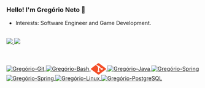 ### Hello! I'm Gregório Neto 👋

- Interests: Software Engineer and Game Development.
          
<br>

<div>
  <a href="https://github.com/igregorioneto">
  <img height="180em" src="https://github-readme-stats.vercel.app/api?username=igregorioneto&show_icons=true&theme=highcontrast,&include_all_commits=true&count_private=true"/>
  <img height="180em" src="https://github-readme-stats.vercel.app/api/top-langs/?username=igregorioneto&layout=compact"/>
    </div>

##
<div style="display: inline_block"><br>
          <img align="center" alt="Gregório-Git" height="30" width="40" src="https://cdn.jsdelivr.net/npm/simple-icons@3.13.0/icons/angular.svg" />
  <img align="center" alt="Gregório-Bash" height="30" width="40" src="https://cdn.jsdelivr.net/gh/devicons/devicon/icons/bash/bash-original.svg" />
  <img align="center" alt="Gregório-Git" height="30" width="40" src="https://raw.githubusercontent.com/devicons/devicon/master/icons/git/git-original.svg" />
          <img align="center" alt="Gregório-Java" height="30" width="40" src="https://cdn.jsdelivr.net/npm/simple-icons@3.13.0/icons/java.svg" />
          <img align="center" alt="Gregório-Spring" height="30" width="40" src="https://cdn.jsdelivr.net/npm/simple-icons@3.13.0/icons/spring.svg" />
          <img align="center" alt="Gregório-Spring" height="30" width="40" src="https://cdn.jsdelivr.net/npm/simple-icons@3.13.0/icons/quarkus.svg" />
  <img align="center" alt="Gregório-Linux" height="30" width="40" src="https://cdn.jsdelivr.net/gh/devicons/devicon/icons/linux/linux-original.svg" />
  <img align="center" alt="Gregório-PostgreSQL" height="30" width="40" src="https://cdn.jsdelivr.net/npm/simple-icons@3.13.0/icons/postgresql.svg" />
</div>
  
